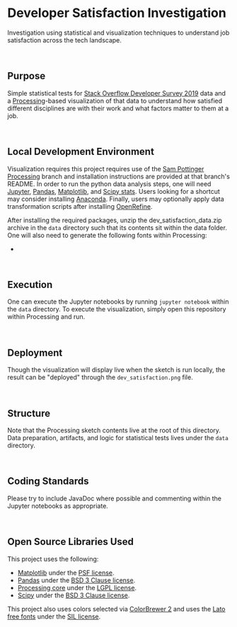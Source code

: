 Developer Satisfaction Investigation
====================================================================================================
Investigation using statistical and visualization techniques to understand job satisfaction across the tech landscape.

<br>

Purpose
----------------------------------------------------------------------------------------------------
Simple statistical tests for [Stack Overflow Developer Survey 2019]() data and a [Processing]()-based visualization of that data to understand how satisfied different disciplines are with their work and what factors matter to them at a job.

<br>

Local Development Environment
----------------------------------------------------------------------------------------------------
Visualization requires this project requires use of the [Sam Pottinger Processing](https://github.com/sampottinger/processing) branch and installation instructions are provided at that branch's README. In order to run the python data analysis steps, one will need [Jupyter](https://jupyter.org/), [Pandas](https://pandas.pydata.org/), [Matplotlib](https://matplotlib.org/), and [Scipy stats](https://scipy.org/install.html). Users looking for a shortcut may consider installing [Anaconda](https://www.anaconda.com/distribution/). Finally, users may optionally apply data transformation scripts after installing [OpenRefine](http://openrefine.org/).

After installing the required packages, unzip the dev_satisfaction_data.zip archive in the `data` directory such that its contents sit within the data folder. One will also need to generate the following fonts within Processing:

 -

<br>

Execution
----------------------------------------------------------------------------------------------------
One can execute the Jupyter notebooks by running `jupyter notebook` within the `data` directory. To execute the visualization, simply open this repository within Processing and run.

<br>

Deployment
----------------------------------------------------------------------------------------------------
Though the visualization will display live when the sketch is run locally, the result can be "deployed" through the `dev_satisfaction.png` file.

<br>

Structure
----------------------------------------------------------------------------------------------------
Note that the Processing sketch contents live at the root of this directory. Data preparation, artifacts, and logic for statistical tests lives under the `data` directory.

<br>

Coding Standards
----------------------------------------------------------------------------------------------------
Please try to include JavaDoc where possible and commenting within the Jupyter notebooks as appropriate.

<br>

Open Source Libraries Used
----------------------------------------------------------------------------------------------------
This project uses the following:

 - [Matplotlib](https://matplotlib.org/) under the [PSF license](https://docs.python.org/3/license.html).
 - [Pandas](https://pandas.pydata.org/) under the [BSD 3 Clause license](https://pandas.pydata.org/pandas-docs/stable/getting_started/overview.html#license).
 - [Processing core](https://processing.org) under the [LGPL license](https://github.com/processing/processing/blob/master/license.txt).
 - [Scipy](https://github.com/scipy/scipy) under the [BSD 3 Clause license](https://github.com/scipy/scipy/blob/master/LICENSE.txt).

This project also uses colors selected via [ColorBrewer 2](https://colorbrewer2.org) and uses the [Lato free fonts](http://www.latofonts.com/lato-free-fonts/) under the [SIL license](https://scripts.sil.org/cms/scripts/page.php?item_id=OFL_web).
